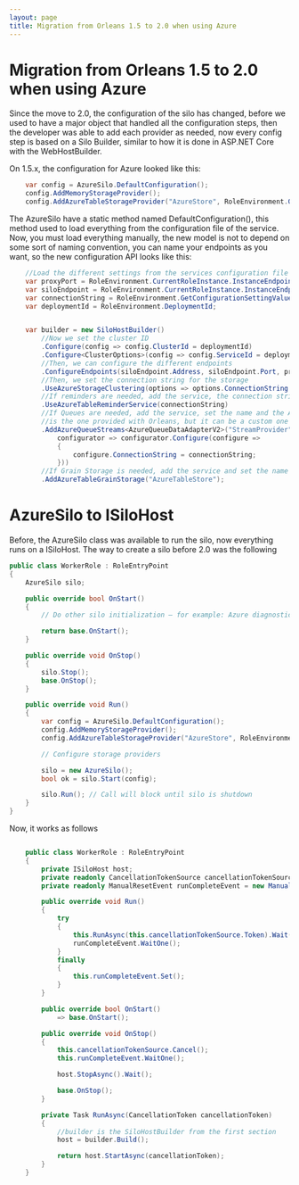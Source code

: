 ```yaml
---
layout: page
title: Migration from Orleans 1.5 to 2.0 when using Azure
---
```


# Migration from Orleans 1.5 to 2.0 when using Azure

Since the move to 2.0, the configuration of the silo has changed, before we used to have a major object that handled all the configuration steps, then the developer was able to add each provider as needed, now every config step is based on a Silo Builder, similar to how it is done in ASP.NET Core with the WebHostBuilder.

On 1.5.x, the configuration for Azure looked like this:
```csharp
    var config = AzureSilo.DefaultConfiguration();
    config.AddMemoryStorageProvider();
    config.AddAzureTableStorageProvider("AzureStore", RoleEnvironment.GetConfigurationSettingValue("DataConnectionString"));
```

The AzureSilo have a static method named DefaultConfiguration(), this method used to load everything from the configuration file of the service. Now, you must load everything manually, the new model is not to depend on some sort of naming convention, you can name your endpoints as you want, so the new configuration API  looks like this:

```csharp
    //Load the different settings from the services configuration file
    var proxyPort = RoleEnvironment.CurrentRoleInstance.InstanceEndpoints["OrleansProxyEndpoint"].IPEndpoint.Port;
    var siloEndpoint = RoleEnvironment.CurrentRoleInstance.InstanceEndpoints["OrleansSiloEndpoint"].IPEndpoint;
    var connectionString = RoleEnvironment.GetConfigurationSettingValue("DataConnectionString");
    var deploymentId = RoleEnvironment.DeploymentId;


    var builder = new SiloHostBuilder()
        //Now we set the cluster ID
        .Configure(config => config.ClusterId = deploymentId)
        .Configure<ClusterOptions>(config => config.ServiceId = deploymentId)
        //Then, we can configure the different endpoints
        .ConfigureEndpoints(siloEndpoint.Address, siloEndpoint.Port, proxyPort)
        //Then, we set the connection string for the storage
        .UseAzureStorageClustering(options => options.ConnectionString = connectionString)
        //If reminders are needed, add the service, the connection string is required
        .UseAzureTableReminderService(connectionString)
        //If Queues are needed, add the service, set the name and the Adapter, the one shown here
        //is the one provided with Orleans, but it can be a custom one
        .AddAzureQueueStreams<AzureQueueDataAdapterV2>("StreamProvider",
            configurator => configurator.Configure(configure =>
            {
                configure.ConnectionString = connectionString;
            }))
        //If Grain Storage is needed, add the service and set the name
        .AddAzureTableGrainStorage("AzureTableStore");
```

# AzureSilo to ISiloHost
Before, the AzureSilo class was available to run the silo, now everything runs on a ISiloHost. The way to create a silo before 2.0 was the following

```csharp
public class WorkerRole : RoleEntryPoint
{
    AzureSilo silo;

    public override bool OnStart()
    {
        // Do other silo initialization – for example: Azure diagnostics, etc

        return base.OnStart();
    }

    public override void OnStop()
    {
        silo.Stop();
        base.OnStop();
    }

    public override void Run()
    {
        var config = AzureSilo.DefaultConfiguration();
        config.AddMemoryStorageProvider();
        config.AddAzureTableStorageProvider("AzureStore", RoleEnvironment.GetConfigurationSettingValue("DataConnectionString"));

        // Configure storage providers

        silo = new AzureSilo();
        bool ok = silo.Start(config);

        silo.Run(); // Call will block until silo is shutdown
    }
}
```

Now, it works as follows
```csharp

    public class WorkerRole : RoleEntryPoint
    {
        private ISiloHost host;
        private readonly CancellationTokenSource cancellationTokenSource = new CancellationTokenSource();
        private readonly ManualResetEvent runCompleteEvent = new ManualResetEvent(false);

        public override void Run()
        {
            try
            {
                this.RunAsync(this.cancellationTokenSource.Token).Wait();
                runCompleteEvent.WaitOne();
            }
            finally
            {
                this.runCompleteEvent.Set();
            }
        }

        public override bool OnStart()
            => base.OnStart();

        public override void OnStop()
        {
            this.cancellationTokenSource.Cancel();
            this.runCompleteEvent.WaitOne();

            host.StopAsync().Wait();

            base.OnStop();
        }

        private Task RunAsync(CancellationToken cancellationToken)
        {
            //builder is the SiloHostBuilder from the first section
            host = builder.Build();

            return host.StartAsync(cancellationToken);
        }
    }
```